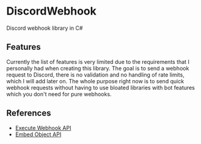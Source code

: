 # DiscordWebhook
Discord webhook library in C#

## Features
Currently the list of features is very limited due to the requirements that I personally had when creating this library. The goal is to send a webhook request to Discord, there is no validation and no handling of rate limits, which I will add later on. The whole purpose right now is to send quick webhook requests without having to use bloated libraries with bot features which you don't need for pure webhooks.

## References
* [Execute Webhook API](https://discordapp.com/developers/docs/resources/webhook#execute-webhook)
* [Embed Object API](https://discordapp.com/developers/docs/resources/channel#embed-object)
